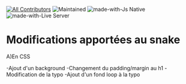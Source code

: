 [![All Contributors](https://img.shields.io/badge/all_contributors-2-blue.svg?style=flat)](#contributors)
![Maintained](https://img.shields.io/badge/Maintained-yes-green.svg)
![made-with-Js Native](https://img.shields.io/badge/Made%20with-JS-yellow.svg)
![made-with-Live Server](https://img.shields.io/badge/Made%20with-Live_Server-green.svg)

# Modifications apportées au snake

A)En CSS

  -Ajout d'un background
  -Changement du padding/margin au h1
  -Modification de la typo 
  -Ajout d'un fond loop à la typo
  
